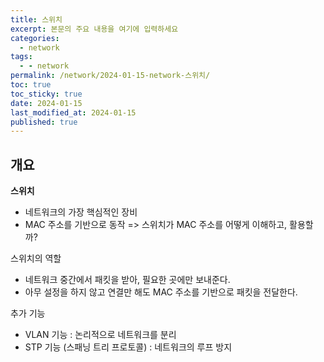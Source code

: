 ```yaml
---
title: 스위치
excerpt: 본문의 주요 내용을 여기에 입력하세요
categories:
  - network
tags:
  - - network
permalink: /network/2024-01-15-network-스위치/
toc: true
toc_sticky: true
date: 2024-01-15
last_modified_at: 2024-01-15
published: true
---
```


## 개요

**스위치**

- 네트워크의 가장 핵심적인 장비
- MAC 주소를 기반으로 동작 => 스위치가 MAC 주소를 어떻게 이해하고, 활용할까?

스위치의 역할

- 네트워크 중간에서 패킷을 받아, 필요한 곳에만 보내준다.
- 아무 설정을 하지 않고 연결만 해도 MAC 주소를 기반으로 패킷을 전달한다.

추가 기능

- VLAN 기능 : 논리적으로 네트워크를 분리
- STP 기능 (스패닝 트리 프로토콜) : 네트워크의 루프 방지

